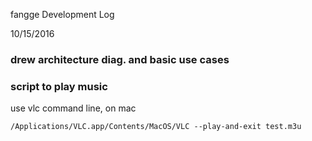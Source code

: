 fangge Development Log

10/15/2016
### drew architecture diag. and basic use cases
### script to play music
use vlc command line, on mac
```
/Applications/VLC.app/Contents/MacOS/VLC --play-and-exit test.m3u
```
